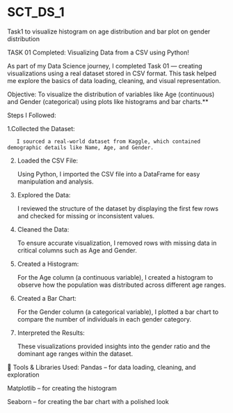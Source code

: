 # SCT_DS_1
Task1 to visualize histogram on age distribution and bar plot on gender distribution

TASK 01 Completed: Visualizing Data from a CSV using Python!

As part of my Data Science journey, I completed Task 01 — creating visualizations using a real dataset stored in CSV format. This task helped me explore the basics of data loading, cleaning, and visual representation.

Objective:
    To visualize the distribution of variables like Age (continuous) and Gender (categorical) using plots like histograms and bar charts.**

Steps I Followed:


 1.Collected the Dataset:
 
       I sourced a real-world dataset from Kaggle, which contained demographic details like Name, Age, and Gender.
    
 2. Loaded the CSV File:
    
       Using Python, I imported the CSV file into a DataFrame for easy manipulation and analysis.

 4. Explored the Data:
    
       I reviewed the structure of the dataset by displaying the first few rows and checked for missing or inconsistent values.

 6. Cleaned the Data:
    
       To ensure accurate visualization, I removed rows with missing data in critical columns such as Age and Gender.

 8. Created a Histogram:
    
       For the Age column (a continuous variable), I created a histogram to observe how the population was distributed across different age ranges.

 10. Created a Bar Chart:
     
       For the Gender column (a categorical variable), I plotted a bar chart to compare the number of individuals in each gender category.

 12. Interpreted the Results:
     
       These visualizations provided insights into the gender ratio and the dominant age ranges within the dataset.

🔧 Tools & Libraries Used:
Pandas – for data loading, cleaning, and exploration

Matplotlib – for creating the histogram

Seaborn – for creating the bar chart with a polished look
